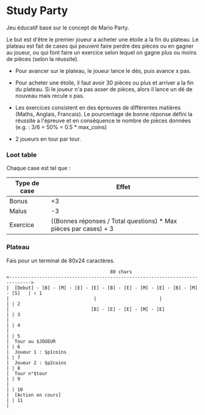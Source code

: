 # Study Party
Jeu éducatif basé sur le concept de Mario Party.

Le but est d'être le premier joueur a acheter une étoile a la fin du plateau. Le plateau est fait de cases qui peuvent faire perdre des pièces ou en gagner au joueur, ou qui font faire un exercice selon lequel on gagne plus ou moins de pièces (selon la réussite).
- Pour avancer sur le plateau, le joueur lance le dès, puis avance x pas.
- Pour acheter une étoile, il faut avoir 30 pièces ou plus et arriver a la fin du plateau. Si le joueur n'a pas asser de pièces, alors il lance un dé de nouveau mais recule x pas.

- Les exercices consistent en des épreuves de différentes matières (Maths, Anglais, Francais). Le pourcentage de bonne réponse défini la réussite a l'épreuve et en conséquence le nombre de pièces données (e.g. : 3/6 = 50% = 0.5 * max_coins)

- 2 joueurs en tour par tour.

### Loot table

Chaque case est tel que :

| Type de case | Effet                         |
| ------------ | ----------------------------- |
| Bonus        | +3                            |
| Malus        | -3                            |
| Exercice     | ((Bonnes réponses / Total questions) * Max pièces par cases) + 3 |


### Plateau

Fais pour un terminal de 80x24 caractères.

```
                                      80 chars
<------------------------------------------------------------------------------>
|  [Debut] - [B] - [M] - [E] - [E] - [B] - [E] - [M] - [E] - [B] - [M] - [S]   | ↑ 1
|                               |                       |                      | | 2
|                              [B] - [E] - [E] - [M] - [E]                     | | 3
|                                                                              | | 4
|                                                                              | | 5
|  Tour au $JOUEUR                                                             | | 6
|  Joueur 1 : $p1coins                                                         | | 7
|  Joueur 2 : $p2coins                                                         | | 8
|  Tour n°$tour                                                                | | 9
|                                                                              | | 10
|  [Action en cours]                                                           | | 11
| 
```